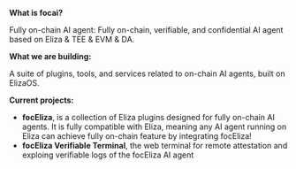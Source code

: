 **What is focai?**

Fully on-chain AI agent: Fully on-chain, verifiable, and confidential AI agent based on Eliza & TEE & EVM & DA. 

**What we are building:**

A suite of plugins, tools, and services related to on-chain AI agents, built on ElizaOS.

**Current projects:**
- **focEliza**, is a collection of Eliza plugins designed for fully on-chain AI agents. It is fully compatible with Eliza, meaning any AI agent running on Eliza can achieve fully on-chain feature by integrating focEliza!
- **focEliza Verifiable Terminal**, the web terminal for remote attestation and exploing verifiable logs of the focEliza AI agent

